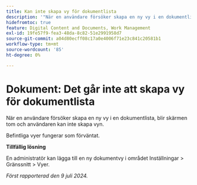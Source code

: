 ```yaml
---
title: Kan inte skapa vy för dokumentlista
description: '"När en användare försöker skapa en ny vy i en dokumentlista, blir skärmen tom och användaren kan inte skapa vyn. '''
hidefromtoc: true
feature: Digital Content and Documents, Work Management
exl-id: 19fe57f9-fea3-48da-8c82-51e2991958d7
source-git-commit: a04d80ecff08c17a0e4006f71e23c841c20581b1
workflow-type: tm+mt
source-wordcount: '85'
ht-degree: 0%

---
```


# Dokument: Det går inte att skapa vy för dokumentlista

När en användare försöker skapa en ny vy i en dokumentlista, blir skärmen tom och användaren kan inte skapa vyn.

Befintliga vyer fungerar som förväntat.

**Tillfällig lösning**

En administratör kan lägga till en ny dokumentvy i området Inställningar > Gränssnitt > Vyer.

_Först rapporterad den 9 juli 2024._
